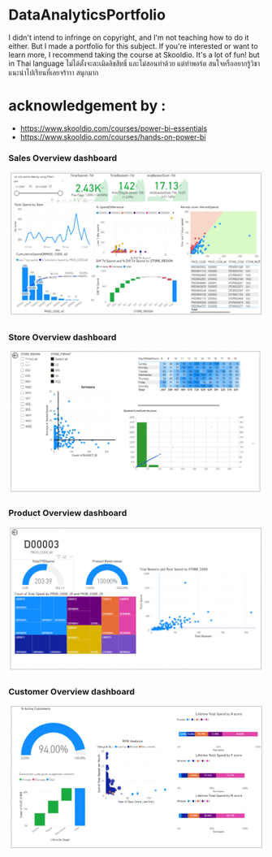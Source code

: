 # DataAnalyticsPortfolio

I didn't intend to infringe on copyright, and I'm not teaching how to do it either. But I made a portfolio for this subject. If you're interested or want to learn more, I recommend taking the course at Skooldio. It's a lot of fun! but in Thai language
ไม่ได้ตั้งจะละเมิดลิขสิทธิ์ และไม่สอนทำด้วย แต่ทำพอร์ต
สนใจหรืออยากรู้วิชา แนะนำไปเรียนที่เลยจร้าาา สนุกมาก 


# acknowledgement by :

- https://www.skooldio.com/courses/power-bi-essentials
- https://www.skooldio.com/courses/hands-on-power-bi


### Sales Overview dashboard
![CustmerOveriew](MasterPowerBI/SalesOverview.png)

### Store Overview dashboard
![CustmerOveriew](MasterPowerBI/storeOverview.png)

### Product Overview dashboard
![CustmerOveriew](MasterPowerBI/ProductOverview.png)

### Customer Overview dashboard
![CustmerOveriew](MasterPowerBI/CustomerOverview.png)
